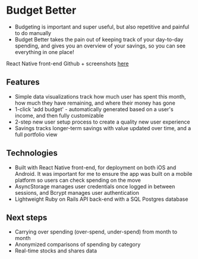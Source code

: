 # Budget Better

- Budgeting is important and super useful, but also repetitive and painful to do manually
- Budget Better takes the pain out of keeping track of your day-to-day spending, and gives you an overview of your savings, so you can see everything in one place!

React Native front-end Github + screenshots [here](https://github.com/samgorick/better-budgeting-frontend)

## Features

- Simple data visualizations track how much user has spent this month, how much they have remaining, and where their money has gone
- 1-click 'add budget' - automatically generated based on a user's income, and then fully customizable
- 2-step new user setup process to create a quality new user experience
- Savings tracks longer-term savings with value updated over time, and a full portfolio view

## Technologies

- Built with React Native front-end, for deployment on both iOS and Android. It was important for me to ensure the app was built on a mobile platform so users can check spending on the move
- AsyncStorage manages user credentials once logged in between sessions, and Bcrypt manages user authentication
- Lightweight Ruby on Rails API back-end with a SQL Postgres database

## Next steps

- Carrying over spending (over-spend, under-spend) from month to month
- Anonymized comparisons of spending by category
- Real-time stocks and shares data
